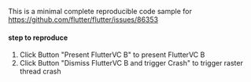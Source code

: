 This is a minimal complete reproducible code sample for https://github.com/flutter/flutter/issues/86353

#### step to reproduce
1. Click Button "Present FlutterVC B" to present FlutterVC B 
2. Click Button "Dismiss FlutterVC B and trigger Crash" to trigger raster thread crash


